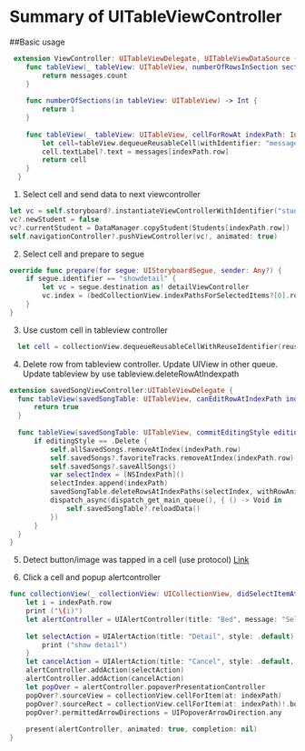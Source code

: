 # Summary of UITableViewController

##Basic usage
```Swift
 extension ViewController: UITableViewDelegate, UITableViewDataSource {
    func tableView(_ tableView: UITableView, numberOfRowsInSection section: Int) -> Int {
        return messages.count
    }
    
    func numberOfSections(in tableView: UITableView) -> Int {
        return 1
    }
    
    func tableView(_ tableView: UITableView, cellForRowAt indexPath: IndexPath) -> UITableViewCell {
        let cell=tableView.dequeueReusableCell(withIdentifier: "message", for: indexPath)
        cell.textLabel?.text = messages[indexPath.row]
        return cell
    }
  }
```

1. Select cell and send data to next viewcontroller
```Swift
let vc = self.storyboard?.instantiateViewControllerWithIdentifier("studentDetailViewController") as? studentDetailViewController
vc?.newStudent = false
vc?.currentStudent = DataManager.copyStudent(Students[indexPath.row])
self.navigationController?.pushViewController(vc!, animated: true)  
```
2. Select cell and prepare to segue
```Swift
override func prepare(for segue: UIStoryboardSegue, sender: Any?) {
    if segue.identifier == "showdetail" {
        let vc = segue.destination as! detailViewController
        vc.index = (bedCollectionView.indexPathsForSelectedItems?[0].row)!
    }
} 
```
3. Use custom cell in tableview controller
```Swift
  let cell = collectionView.dequeueReusableCellWithReuseIdentifier(reuseIdentifier, forIndexPath: indexPath) as! checkListCollectionViewCell
```
4. Delete row from tableview controller. Update UIView in other queue. Update tableview by use tableview.deleteRowAtIndexpath
```Swift
extension savedSongViewController:UITableViewDelegate {
  func tableView(savedSongTable: UITableView, canEditRowAtIndexPath indexPath: NSIndexPath) -> Bool {
      return true
  }
  
  func tableView(savedSongTable: UITableView, commitEditingStyle editingStyle: UITableViewCellEditingStyle, forRowAtIndexPath indexPath: NSIndexPath) {
      if editingStyle == .Delete {
          self.allSavedSongs.removeAtIndex(indexPath.row)
          self.savedSongs?.favoriteTracks.removeAtIndex(indexPath.row)
          self.savedSongs?.saveAllSongs()
          var selectIndex = [NSIndexPath]()
          selectIndex.append(indexPath)
          savedSongTable.deleteRowsAtIndexPaths(selectIndex, withRowAnimation: UITableViewRowAnimation.Fade)
          dispatch_async(dispatch_get_main_queue(), { () -> Void in
              self.savedSongTable?.reloadData()
          })            
      }
  }
}
```
5. Detect button/image was tapped in a cell (use protocol)
  [Link](http://candycode.io/how-to-properly-do-buttons-in-table-view-cells/)

6. Click a cell and popup alertcontroller
```Swift
func collectionView(_ collectionView: UICollectionView, didSelectItemAt indexPath: IndexPath) {
    let i = indexPath.row
    print ("\(i)")
    let alertController = UIAlertController(title: "Bed", message: "Select", preferredStyle: .actionSheet)
    
    let selectAction = UIAlertAction(title: "Detail", style: .default) { (_) in
        print ("show detail")
    }
    let cancelAction = UIAlertAction(title: "Cancel", style: .default, handler: nil)
    alertController.addAction(selectAction)
    alertController.addAction(cancelAction)
    let popOver = alertController.popoverPresentationController
    popOver?.sourceView = collectionView.cellForItem(at: indexPath)
    popOver?.sourceRect = collectionView.cellForItem(at: indexPath)!.bounds
    popOver?.permittedArrowDirections = UIPopoverArrowDirection.any
    
    present(alertController, animated: true, completion: nil)
}
```